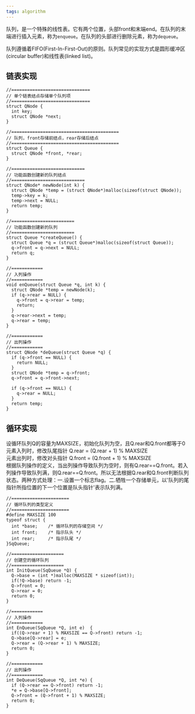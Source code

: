```yaml
---
tags: algorithm
---
```

队列，是一个特殊的线性表。它有两个位置，头部front和末端end。在队列的末端进行插入元素，称为`enqueue`。在队列的头部进行删除元素，称为`dequeue`。

队列遵循着FIFO(First-In-First-Out)的原则。队列常见的实现方式是圆形缓冲区(circular buffer)和线性表(linked list)。

## 链表实现
```
//==============================
// 单个链表结点存储单个队列项
//==============================
struct QNode {
  int key;
  struct QNode *next;
}

//=========================================
// 队列，front存储前结点，rear存储后结点
//=========================================
struct Queue {
  struct QNode *front, *rear;
}

//============================
// 功能函数创建新的队列结点
//============================
struct QNode* newNode(int k) {
  struct QNode *temp = (struct QNode*)malloc(sizeof(struct QNode));
  temp->key = k;
  temp->next = NULL;
  return temp;
}

//========================
// 功能函数创建新的队列
//========================
struct Queue *createQueue() {
  struct Queue *q = (struct Queue*)malloc(sizeof(struct Queue));
  q->front = q->next = NULL;
  return q; 
}

//============
// 入列操作
//============
void enQueue(struct Queue *q, int k) {
  struct QNode *temp = newNode(k);
  if (q->rear = NULL) {
    q->front = q->rear = temp;
    return;
  }
  q->rear->next = temp;
  q->rear = temp;
}

//============
// 出列操作
//============
struct QNode *deQueue(struct Queue *q) {
  if (q->front == NULL) {
    return NULL;
  }
  struct QNode *temp = q->front;
  q->front = q->front->next;

  if (q->front == NULL) {
    q->rear = NULL;
  }
  return temp;
}
```

## 循环实现
设循环队列Q的容量为MAXSIZE，初始化队列为空，且Q.rear和Q.front都等于0  
元素入列时，修改队尾指针 Q.rear = (Q.rear + 1) % MAXSIZE  
元素出列时，修改对头指针 Q.front = (Q.front + 1) % MAXSIZE  
根据队列操作的定义，当出列操作导致队列为空时，则有Q.rear==Q.front。若入列操作导致队列满，则Q.rear==Q.front。所以无法根据Q.rear和Q.front判断队列状态。两种方式处理：一.设置一个标志flag。二.牺牲一个存储单元，以'队列的尾指针所指位置的下一个位置是队头指针'表示队列满。

```
//======================
// 循环队列的类型定义
//======================
#define MAXSIZE 100
typeof struct {
  int *base;    /* 循环队列的存储空间 */
  int front;    /* 指示队头 */
  int rear;     /* 指示队尾 */
}SqQueue;

//====================
// 创建空的循环队列
//====================
int InitQueue(SqQueue *Q) {
  Q->base = (int *)malloc(MAXSIZE * sizeof(int));
  if(!Q->base) return -1;
  Q->front = 0;
  Q->rear = 0;
  return 0;
}

//============
// 入列操作
//============
int EnQueue(SqQueue *Q, int e)  {
  if((Q->rear + 1) % MAXSIZE == Q->front) return -1;
  Q->base[Q->rear] = e;
  Q->rear = (Q->rear + 1) % MAXSIZE;
  return 0;
}

//============
// 出列操作
//============
int DeQueue(SqQueue *Q, int *e) {
  if (Q->rear == Q->front) return -1;
  *e = Q->base[Q->front];
  Q->front = (Q->front + 1) % MAXSIZE;
  return 0;
}
```